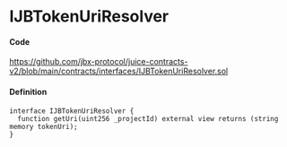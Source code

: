 # IJBTokenUriResolver

#### Code

https://github.com/jbx-protocol/juice-contracts-v2/blob/main/contracts/interfaces/IJBTokenUriResolver.sol

#### Definition

```
interface IJBTokenUriResolver {
  function getUri(uint256 _projectId) external view returns (string memory tokenUri);
}
```
